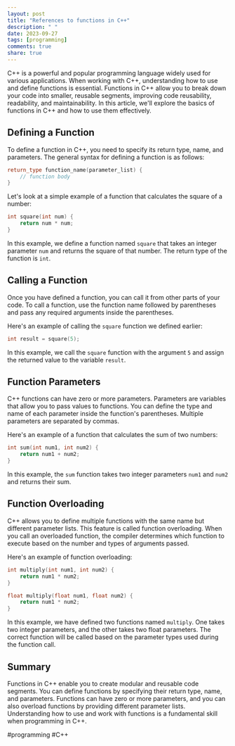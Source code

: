 ```yaml
---
layout: post
title: "References to functions in C++"
description: " "
date: 2023-09-27
tags: [programming]
comments: true
share: true
---
```


C++ is a powerful and popular programming language widely used for various applications. When working with C++, understanding how to use and define functions is essential. Functions in C++ allow you to break down your code into smaller, reusable segments, improving code reusability, readability, and maintainability. In this article, we'll explore the basics of functions in C++ and how to use them effectively.

## Defining a Function

To define a function in C++, you need to specify its return type, name, and parameters. The general syntax for defining a function is as follows:

```cpp
return_type function_name(parameter_list) {
    // function body
}
```

Let's look at a simple example of a function that calculates the square of a number:

```cpp
int square(int num) {
    return num * num;
}
```

In this example, we define a function named `square` that takes an integer parameter `num` and returns the square of that number. The return type of the function is `int`.

## Calling a Function

Once you have defined a function, you can call it from other parts of your code. To call a function, use the function name followed by parentheses and pass any required arguments inside the parentheses.

Here's an example of calling the `square` function we defined earlier:

```cpp
int result = square(5);
```

In this example, we call the `square` function with the argument `5` and assign the returned value to the variable `result`.

## Function Parameters

C++ functions can have zero or more parameters. Parameters are variables that allow you to pass values to functions. You can define the type and name of each parameter inside the function's parentheses. Multiple parameters are separated by commas.

Here's an example of a function that calculates the sum of two numbers:

```cpp
int sum(int num1, int num2) {
    return num1 + num2;
}
```

In this example, the `sum` function takes two integer parameters `num1` and `num2` and returns their sum.

## Function Overloading

C++ allows you to define multiple functions with the same name but different parameter lists. This feature is called function overloading. When you call an overloaded function, the compiler determines which function to execute based on the number and types of arguments passed.

Here's an example of function overloading:

```cpp
int multiply(int num1, int num2) {
    return num1 * num2;
}

float multiply(float num1, float num2) {
    return num1 * num2;
}
```

In this example, we have defined two functions named `multiply`. One takes two integer parameters, and the other takes two float parameters. The correct function will be called based on the parameter types used during the function call.

## Summary

Functions in C++ enable you to create modular and reusable code segments. You can define functions by specifying their return type, name, and parameters. Functions can have zero or more parameters, and you can also overload functions by providing different parameter lists. Understanding how to use and work with functions is a fundamental skill when programming in C++.

#programming #C++
